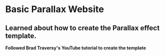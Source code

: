 # Basic Parallax Website

## Learned about how to create the Parallax effect template.

**Followed Brad Traversy's YouTube tutorial to create the template**
